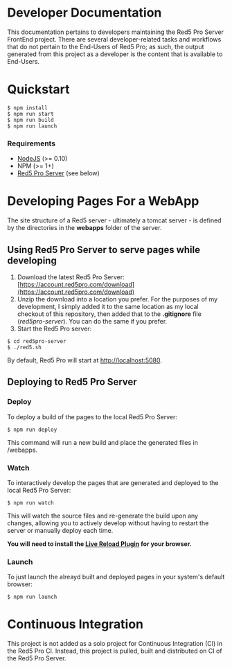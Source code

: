 Developer Documentation
===
This documentation pertains to developers maintaining the Red5 Pro Server FrontEnd project. There are several developer-related tasks and workflows that do not pertain to the End-Users of Red5 Pro; as such, the output generated from this project as a developer is the content that is available to End-Users.

Quickstart
===
```
$ npm install
$ npm run start
$ npm run build
$ npm run launch
```

### Requirements

* [NodeJS](https://nodejs.org/en/download/package-manager/) (>= 0.10)
* NPM (>= 1+)
* [Red5 Pro Server](https://account.red5pro.com/download) (see below)

Developing Pages For a WebApp
===
The site structure of a Red5 server - ultimately a tomcat server - is defined by the directories in the __webapps__ folder of the server.

Using Red5 Pro Server to serve pages while developing
---
1. Download the latest Red5 Pro Server: [https://account.red5pro.com/download](https://account.red5pro.com/download)
2. Unzip the download into a location you prefer. For the purposes of my development, I simply added it to the same location as my local checkout of this repository, then added that to the __.gitignore__ file (_red5pro-server_). You can do the same if you prefer.
3. Start the Red5 Pro server: 

```
$ cd red5pro-server
$ ./red5.sh
```

By default, Red5 Pro will start at [http://localhost:5080](http://localhost:5080).

Deploying to Red5 Pro Server
---

### Deploy
To deploy a build of the pages to the local Red5 Pro Server:

```
$ npm run deploy
```

This command will run a new build and place the generated files in /webapps.

### Watch
To interactively develop the pages that are generated and deployed to the local Red5 Pro Server:

```
$ npm run watch
```

This will watch the source files and re-generate the build upon any changes, allowing you to actively develop without having to restart the server or manually deploy each time.

__You will need to install the [Live Reload Plugin](https://chrome.google.com/webstore/detail/livereload/jnihajbhpnppcggbcgedagnkighmdlei?hl=en) for your browser.__

### Launch
To just launch the alreayd built and deployed pages in your system's default browser:

```
$ npm run launch
```

Continuous Integration
===
This project is not added as a solo project for Continuous Integration (CI) in the Red5 Pro CI. Instead, this project is pulled, built and distributed on CI of the Red5 Pro Server.
